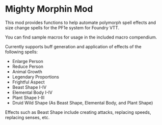 # Mighty Morphin Mod

This mod provides functions to help automate polymorph spell effects and size change spells for the PF1e system for Foundry VTT.

You can find sample macros for usage in the included macro compendium.

Currently supports buff generation and application of effects of the following spells:
* Enlarge Person
* Reduce Person
* Animal Growth
* Legendary Proportions
* Frightful Aspect
* Beast Shape I-IV
* Elemental Body I-IV
* Plant Shape I-III
* Druid Wild Shape (As Beast Shape, Elemental Body, and Plant Shape)

Effects such as Beast Shape include creating attacks, replacing speeds, replacing senses, etc.
